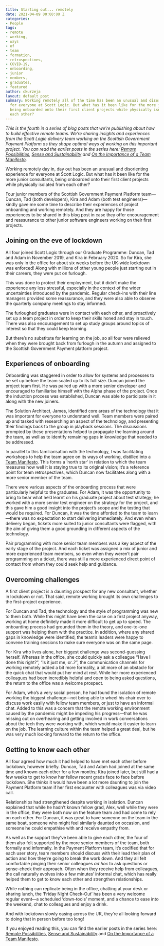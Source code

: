 ```yaml
---
title: Starting out... remotely
date: 2021-04-09 00:00:00 Z
categories:
- People
tags:
- remote
- working,
- ways
- of
- team
- formation,
- retrospectives,
- COVID-19,
- onboarding,
- junior
- members,
- graduates,
- featured
author: ckurzeja
layout: default_post
summary: Working remotely all of the time has been an unusual and disorienting experience
  for everyone at Scott Logic. But what has it been like for the more junior consultants,
  being onboarded onto their first client projects while physically isolated from
  each other?
---
```


_This is the fourth in a series of blog posts that we’re publishing about how to build effective remote teams. We’re sharing insights and experiences from the Scott Logic delivery team working on the Scottish Government Payment Platform as they shape optimal ways of working on this important project. You can read the earlier posts in the series here: [Remote Possibilities](https://blog.scottlogic.com/2020/12/02/remote-possibilities.html), [Sense and Sustainability](https://blog.scottlogic.com/2020/12/17/sense-and-sustainability.html) and [On the Importance of a Team Manifesto](https://blog.scottlogic.com/2021/01/26/on-the-importance-of-a-team-manifesto.html)._

Working remotely day in, day out has been an unusual and disorienting experience for everyone at Scott Logic. But what has it been like for the more junior consultants, being onboarded onto their first client projects while physically isolated from each other?

Four junior members of the Scottish Government Payment Platform team&mdash;Duncan, Tad (both developers), Kira and Adam (both test engineers)&mdash;kindly gave me some time to describe their experiences of project onboarding and working remotely. And they are happy for those experiences to be shared in this blog post in case they offer encouragement and reassurance to other junior software engineers working on their first projects.

## Joining on the eve of lockdown

All four joined Scott Logic through our Graduate Programme: Duncan, Tad and Adam in November 2019, and Kira in February 2020. So for Kira, she was only in the office for about six weeks before the UK-wide lockdown was enforced! Along with millions of other young people just starting out in their careers, they were put on furlough. 

This was done to protect their employment, but it didn’t make the experience any less stressful, especially in the context of the wider uncertainties introduced by the pandemic. Regular check-ins with their line managers provided some reassurance, and they were also able to observe the quarterly company meetings to stay informed.

The furloughed graduates were in contact with each other, and proactively set up a team project in order to keep their skills honed and stay in touch. There was also encouragement to set up study groups around topics of interest so that they could keep learning.

But there’s no substitute for learning on the job, so all four were relieved when they were brought back from furlough in the autumn and assigned to the Scottish Government Payment platform project.

## Experiences of onboarding

Onboarding was staggered in order to allow for systems and processes to be set up before the team scaled up to its full size. Duncan joined the project team first. He was paired up with a more senior developer and encouraged to familiarise himself with the Alpha phase of the project. Once the induction process was established, Duncan was able to participate in it along with the new joiners.

The Solution Architect, James, identified core areas of the technology that it was important for everyone to understand well. Team members were paired up and tasked with researching an aspect of the technology, and presenting their findings back to the group in playback sessions. The discussions prompted by these presentations helped to propagate the learning around the team, as well as to identify remaining gaps in knowledge that needed to be addressed.

In parallel to this familiarisation with the technology, I was facilitating workshops to help the team agree on its ways of working, distilled into a [Team Manifesto](https://blog.scottlogic.com/2021/01/26/on-the-importance-of-a-team-manifesto.html). This forms a ‘north star’ in relation to which the team measures how well it is staying true to its original vision; it’s a reference point for team retrospectives, which Duncan now facilitates along with a more senior member of the team.

There were various aspects of the onboarding process that were particularly helpful to the graduates. For Adam, it was the opportunity to bring to bear what he’d learnt on his graduate project about test strategy; he worked with a more senior test engineer on the strategy for the project, and this gave him a good insight into the project’s scope and the testing that would be required. For Duncan, it was the time afforded to the team to learn&mdash;there was no expectation to start delivering immediately. And even when delivery began, tickets more suited to junior consultants were flagged, with the aim of giving them a good grounding in different aspects of the technology.

Pair programming with more senior team members was a key aspect of the early stage of the project. And each ticket was assigned a mix of junior and more experienced team members, so even when they weren’t pair programming on a ticket, there was still a more experienced direct point of contact from whom they could seek help and guidance. 

## Overcoming challenges

A first client project is a daunting prospect for any new consultant, whether in lockdown or not. That said, remote working brought its own challenges to the first-project experience.

For Duncan and Tad, the technology and the style of programming was new to them both. While this might have been the case on a first project anyway, working at home definitely made it more difficult to get up to speed. The onboarding process had grounded them in the theory, and one-to-one support was helping them with the practice. In addition, where any shared gaps in knowledge were identified, the team’s leaders were happy to convene training sessions to make sure everyone was on the same page.

For Kira who lives alone, her biggest challenge was second-guessing herself. Whereas in the office, she could quickly ask a colleague “Have I done this right?”, “Is it just me, or..?”, the communication channels for working remotely added a bit more formality, a bit more of an obstacle for the quick chat that would put her mind at rest. While her more experienced colleagues had been incredibly helpful and open to being asked questions, the return to the office was a welcome prospect.

For Adam, who’s a very social person, he had found the isolation of remote working the biggest challenge&mdash;not being able to wheel his chair over to discuss work easily with fellow team members, or just to have an informal chat. Added to this was a concern that the remote working environment caused by the pandemic might be impeding his progress&mdash;that he was missing out on overhearing and getting involved in work conversations about the tech they were working with, which would make it easier to learn on the job. The learning culture within the team helped a great deal, but he was very much looking forward to the return to the office.

## Getting to know each other

All four agreed how much it had helped to have met each other before lockdown, however briefly. Duncan, Tad and Adam had joined at the same time and known each other for a few months; Kira joined later, but still had a few weeks to get to know her fellow recent grads face to face before lockdown. She thinks it would have been a lot more daunting to join the Payment Platform team if her first encounter with colleagues was via video call.

Relationships had strengthened despite working in isolation. Duncan explained that while he hadn’t known fellow grad, Alex, well while they were in the office, they were both now on the feature team and had come to rely on each other. For Duncan, it was great to have someone on the team in the same boat, someone who might feel similarly daunted on occasion, and someone he could empathise with and receive empathy from.

As well as the support they’ve been able to give each other, the four of them also felt supported by the more senior members of the team, both formally and informally. In the Payment Platform team, it’s codified that for each user story, team members should discuss with their lead their plan of action and how they’re going to break the work down. And they all felt comfortable pinging their senior colleagues _ad hoc_ to ask questions or sense-check their approach. Often when they receive help from colleagues, the call naturally evolves into a few minutes’ informal chat, which has really helped them to get to know each other and strengthen relationships.

While nothing can replicate being in the office, chatting at your desk or sharing lunch, the ‘Friday Night Check-Out’ has been a very welcome regular event&mdash;a scheduled ‘down-tools’ moment, and a chance to ease into the weekend, chat to colleagues and enjoy a drink.

And with lockdown slowly easing across the UK, they’re all looking forward to doing that in person before too long!

If you enjoyed reading this, you can find the earlier posts in the series here: [Remote Possibilities](https://blog.scottlogic.com/2020/12/02/remote-possibilities.html), [Sense and Sustainability](https://blog.scottlogic.com/2020/12/17/sense-and-sustainability.html) and [On the Importance of a Team Manifesto](https://blog.scottlogic.com/2021/01/26/on-the-importance-of-a-team-manifesto.html).
